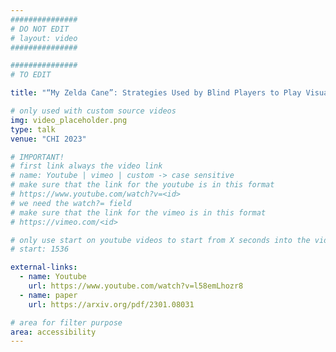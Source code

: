 ```yaml
---
###############
# DO NOT EDIT
# layout: video
###############

###############
# TO EDIT

title: "“My Zelda Cane”: Strategies Used by Blind Players to Play Visual-Centric Digital Games"

# only used with custom source videos
img: video_placeholder.png
type: talk
venue: "CHI 2023"

# IMPORTANT!
# first link always the video link
# name: Youtube | vimeo | custom -> case sensitive
# make sure that the link for the youtube is in this format
# https://www.youtube.com/watch?v=<id>
# we need the watch?= field
# make sure that the link for the vimeo is in this format
# https://vimeo.com/<id>

# only use start on youtube videos to start from X seconds into the video
# start: 1536

external-links:
  - name: Youtube
    url: https://www.youtube.com/watch?v=l58emLhozr8
  - name: paper
    url: https://arxiv.org/pdf/2301.08031

# area for filter purpose
area: accessibility
---
```

